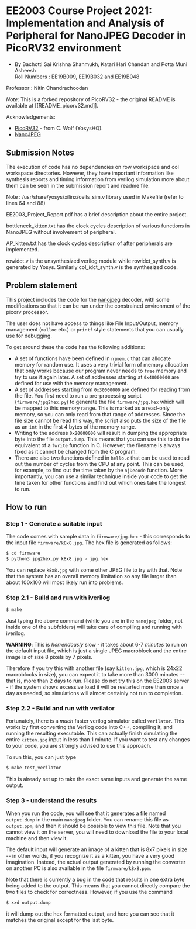 
# EE2003 Course Project 2021: Implementation and Analysis of Peripheral for NanoJPEG Decoder in PicoRV32 environment 
- By Bachotti Sai Krishna Shanmukh, Katari Hari Chandan and Potta Muni Asheesh <br>
Roll Numbers : EE19B009, EE19B032 and EE19B048

Professor : Nitin Chandrachoodan

*Note*: This is a forked repository of PicoRV32 - the original README is available at [[README_picorv32.md]].

Acknowledgements:

- [PicoRV32](https://github.com/YosysHQ/picorv32) - from C. Wolf (YosysHQ).  
- [NanoJPEG](https://keyj.emphy.de/nanojpeg/)


## Submission Notes
The execution of code has no dependencies on row workspace and col workspace directories. However, they have important information like synthesis reports and timing information from verilog simulation more about them can be seen in the submission report and readme file.

Note : /usr/share/yosys/xilinx/cells_sim.v library used in Makefile (refer to lines 64 and 88)

EE2003_Project_Report.pdf has a brief description about the entire project.

bottleneck_kitten.txt has the clock cycles description of various functions in NanoJPEG without involvement of peripheral.

AP_kitten.txt has the clock cycles description of after peripherals are implemented.

rowidct.v is the unsynthesized verilog module while rowidct_synth.v is generated by Yosys. Similarly col_idct_synth.v is the synthesized code.

## Problem statement
This project includes the code for the [nanojpeg](https://keyj.emphy.de/nanojpeg/) decoder, with some modifications so that it can be run under the constrained environment of the picorv processor.

The user does not have access to things like File Input/Output, memory management (`malloc` etc.) or `printf` style statements that you can usually use for debugging.

To get around these the code has the following additions:

- A set of functions have been defined in `njmem.c` that can allocate memory for random use.  It uses a very trivial form of memory allocation that only works because our program never needs to `free` memory and try to use it again later.  A set of addresses starting at `0x40000000` are defined for use with the memory management.
- A set of addresses starting from `0x30000000` are defined for reading from the file.  You first need to run a pre-processing script (`firmware/jpg2hex.py`) to generate the file `firmware/jpg.hex` which will be mapped to this memory range.  This is marked as a read-only memory, so you can only read from that range of addresses.  Since the file size cannot be read this way, the script also puts the size of the file as an `int` in the first 4 bytes of the memory range.
- Writing to the address `0x20000000` will result in dumping the appropriate byte into the file `output.dump`.  This means that you can use this to do the equivalent of a `fwrite` function in C.  However, the filename is always fixed as it cannot be changed from the C program.
- There are also two functions defined in `hello.c` that can be used to read out the number of cycles from the CPU at any point.  This can be used, for example, to find out the time taken by the `njDecode` function.  More importantly, you can use a similar technique inside your code to get the time taken for other functions and find out which ones take the longest to run.

## How to run

### Step 1 - Generate a suitable input
The code comes with sample data in `firmware/jpg.hex` - this corresponds to the input file `firmware/k8x8.jpg`.  The hex file is generated as follows:
```sh
$ cd firmware
$ python3 jpg2hex.py k8x8.jpg > jpg.hex
```

You can replace `k8x8.jpg` with some other JPEG file to try with that.  Note that the system has an overall memory limitation so any file larger than about 100x100 will most likely run into problems.

### Step 2.1 - Build and run with iverilog
```sh
$ make
```
Just typing the above command (while you are in the `nanojpeg` folder, not inside one of the subfolders) will take care of compiling and running with iverilog.

**WARNING**: This is *horrendously* slow - it takes about 6-7 *minutes* to run on the default input file, which is just a single JPEG macroblock and the entire image is of size 8 pixels by 7 pixels.

Therefore if you try this with another file (say `kitten.jpg`, which is 24x22 macroblocks in size), you can expect it to take more than 3000 minutes -- that is, more than 2 days to run.  Please do not try this on the EE2003 server - if the system shows excessive load it will be restarted more than once a day as needed, so simulations will almost certainly not run to completion.

### Step 2.2 - Build and run with verilator
Fortunately, there is a *much* faster verilog simulator called `verilator`.  This works by first converting the Verilog code into C++, compiling it, and running the resulting executable.  This can actually finish simulating the entire `kitten.jpg` input in less than 1 minute.  If you want to test any changes to your code, you are strongly advised to use this approach.

To run this, you can just type 
```sh
$ make test_verilator
```
This is already set up to take the exact same inputs and generate the same output.

### Step 3 - understand the results
When you run the code, you will see that it generates a file named `output.dump` in the main `nanojpeg` folder.  You can rename this file as `output.ppm`, and then it should be possible to view this file.  Note that you cannot view it on the server, you will need to download the file to your local machine and then view it.

The default input will generate an image of a kitten that is 8x7 pixels in size -- in other words, if you recognize it as a kitten, you have a very good imagination.  Instead, the actual output generated by running the converter on another PC is also available in the file `firmware/k8x8.ppm`. 

Note that there is currently a bug in the code that results in one extra byte being added to the output.  This means that you cannot directly compare the two files to check for correctness.  However, if you use the command
```sh
$ xxd output.dump
```
it will dump out the hex formatted output, and here you can see that it matches the original except for the last byte.


